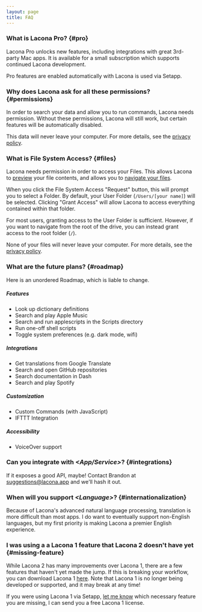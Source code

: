 ```yaml
---
layout: page
title: FAQ
---
```


### What is Lacona Pro? {#pro}

Lacona Pro unlocks new features, including integrations with great 3rd-party Mac apps. It is available for a small subscription which supports continued Lacona development.

Pro features are enabled automatically with Lacona is used via Setapp.

### Why does Lacona ask for all these permissions?  {#permissions}

In order to search your data and allow you to run commands, Lacona needs permission. Without these permissions, Lacona will still work, but certain features will be automatically disabled.

This data will never leave your computer. For more details, see the [privacy policy](/privacy).

### What is File System Access?  {#files}

Lacona needs permission in order to access your Files. This allows Lacona to [preview](/guide#previews) your file contents, and allows you to [navigate your files](/guide#path-navigation).

When you click the File System Access "Request" button, this will prompt you to select a Folder. By default, your User Folder (`/Users/[your name]`) will be selected. Clicking "Grant Access" will allow Lacona to access everything contained within that folder.

For most users, granting access to the User Folder is sufficient. However, if you want to navigate from the root of the drive, you can instead grant access to the root folder (`/`).

None of your files will never leave your computer. For more details, see the [privacy policy](/privacy).

### What are the future plans?  {#roadmap}

Here is an unordered Roadmap, which is liable to change.

##### Features

- Look up dictionary definitions
- Search and play Apple Music
- Search and run applescripts in the Scripts directory
- Run one-off shell scripts
- Toggle system preferences (e.g. dark mode, wifi)

##### Integrations

- Get translations from Google Translate
- Search and open GitHub repositories
- Search documentation in Dash
- Search and play Spotify

##### Customization

- Custom Commands (with JavaScript)
- IFTTT Integration

##### Accessibility

- VoiceOver support

### Can you integrate with _\<App/Service\>_?  {#integrations}

If it exposes a good API, maybe! Contact Brandon at [suggestions@lacona.app](mailto:suggestions@lacona.app) and we'll hash it out.

### When will you support _\<Language\>_? {#internationalization}

Because of Lacona's advanced natural language processing, translation is more difficult than most apps. I do want to eventually support non-English languages, but my first priority is making Lacona a premier English experience.

### I was using a a Lacona 1 feature that Lacona 2 doesn't have yet {#missing-feature}

While Lacona 2 has many improvements over Lacona 1, there are a few features that haven't yet made the jump. If this is breaking your workflow, you can download Lacona 1 [here](https://download.lacona.io/packages/latest/Lacona.zip). Note that Lacona 1 is no longer being developed or supported, and it may break at any time!

If you were using Lacona 1 via Setapp, [let me know](mailto:brandonhorst@lacona.app?subject=Lacona%202%20is%20missing%20a%20feature) which necessary feature you are missing, I can send you a free Lacona 1 license.
